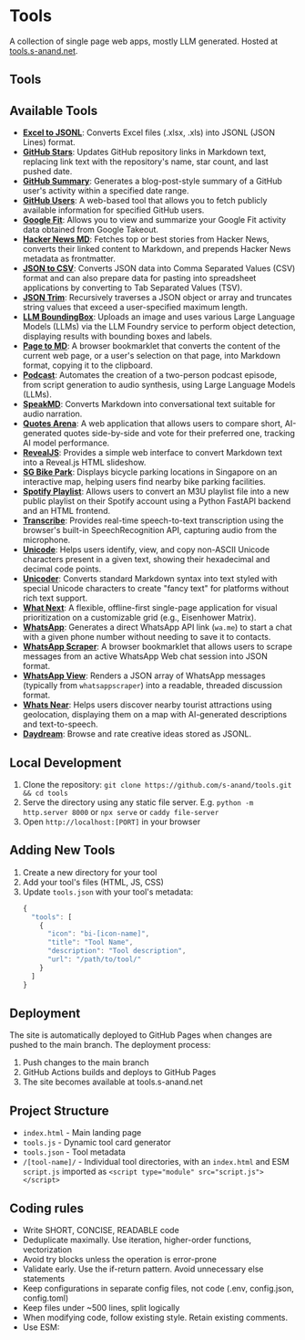 # Tools

A collection of single page web apps, mostly LLM generated. Hosted at [tools.s-anand.net](./https://tools.s-anand.net).

## Tools

## Available Tools

- **[Excel to JSONL](./excel2jsonl/)**: Converts Excel files (.xlsx, .xls) into JSONL (JSON Lines) format.
- **[GitHub Stars](./githubstars/)**: Updates GitHub repository links in Markdown text, replacing link text with the repository's name, star count, and last pushed date.
- **[GitHub Summary](./githubsummary/)**: Generates a blog-post-style summary of a GitHub user's activity within a specified date range.
- **[GitHub Users](./githubusers/)**: A web-based tool that allows you to fetch publicly available information for specified GitHub users.
- **[Google Fit](./googlefit/)**: Allows you to view and summarize your Google Fit activity data obtained from Google Takeout.
- **[Hacker News MD](./hackernewsmd/)**: Fetches top or best stories from Hacker News, converts their linked content to Markdown, and prepends Hacker News metadata as frontmatter.
- **[JSON to CSV](./json2csv/)**: Converts JSON data into Comma Separated Values (CSV) format and can also prepare data for pasting into spreadsheet applications by converting to Tab Separated Values (TSV).
- **[JSON Trim](./jsontrim/)**: Recursively traverses a JSON object or array and truncates string values that exceed a user-specified maximum length.
- **[LLM BoundingBox](./llmboundingbox/)**: Uploads an image and uses various Large Language Models (LLMs) via the LLM Foundry service to perform object detection, displaying results with bounding boxes and labels.
- **[Page to MD](./page2md/)**: A browser bookmarklet that converts the content of the current web page, or a user's selection on that page, into Markdown format, copying it to the clipboard.
- **[Podcast](./podcast/)**: Automates the creation of a two-person podcast episode, from script generation to audio synthesis, using Large Language Models (LLMs).
- **[SpeakMD](./speakmd/)**: Converts Markdown into conversational text suitable for audio narration.
- **[Quotes Arena](./quotesarena/)**: A web application that allows users to compare short, AI-generated quotes side-by-side and vote for their preferred one, tracking AI model performance.
- **[RevealJS](./revealjs/)**: Provides a simple web interface to convert Markdown text into a Reveal.js HTML slideshow.
- **[SG Bike Park](./sgbikepark/)**: Displays bicycle parking locations in Singapore on an interactive map, helping users find nearby bike parking facilities.
- **[Spotify Playlist](./spotifyplaylist/)**: Allows users to convert an M3U playlist file into a new public playlist on their Spotify account using a Python FastAPI backend and an HTML frontend.
- **[Transcribe](./transcribe/)**: Provides real-time speech-to-text transcription using the browser's built-in SpeechRecognition API, capturing audio from the microphone.
- **[Unicode](./unicode/)**: Helps users identify, view, and copy non-ASCII Unicode characters present in a given text, showing their hexadecimal and decimal code points.
- **[Unicoder](./unicoder/)**: Converts standard Markdown syntax into text styled with special Unicode characters to create "fancy text" for platforms without rich text support.
- **[What Next](./whatnext/)**: A flexible, offline-first single-page application for visual prioritization on a customizable grid (e.g., Eisenhower Matrix).
- **[WhatsApp](./whatsapp/)**: Generates a direct WhatsApp API link (`wa.me`) to start a chat with a given phone number without needing to save it to contacts.
- **[WhatsApp Scraper](./whatsappscraper/)**: A browser bookmarklet that allows users to scrape messages from an active WhatsApp Web chat session into JSON format.
- **[WhatsApp View](./whatsappview/)**: Renders a JSON array of WhatsApp messages (typically from `whatsappscraper`) into a readable, threaded discussion format.
- **[Whats Near](./whatsnear/)**: Helps users discover nearby tourist attractions using geolocation, displaying them on a map with AI-generated descriptions and text-to-speech.
- **[Daydream](./daydream/)**: Browse and rate creative ideas stored as JSONL.

## Local Development

1. Clone the repository: `git clone https://github.com/s-anand/tools.git && cd tools`
2. Serve the directory using any static file server. E.g. `python -m http.server 8000` or `npx serve` or `caddy file-server`
3. Open `http://localhost:[PORT]` in your browser

## Adding New Tools

1. Create a new directory for your tool
2. Add your tool's files (HTML, JS, CSS)
3. Update `tools.json` with your tool's metadata:
   ```js
   {
     "tools": [
       {
         "icon": "bi-[icon-name]",
         "title": "Tool Name",
         "description": "Tool description",
         "url": "/path/to/tool/"
       }
     ]
   }
   ```

## Deployment

The site is automatically deployed to GitHub Pages when changes are pushed to the main branch. The deployment process:

1. Push changes to the main branch
2. GitHub Actions builds and deploys to GitHub Pages
3. The site becomes available at tools.s-anand.net

## Project Structure

- `index.html` - Main landing page
- `tools.js` - Dynamic tool card generator
- `tools.json` - Tool metadata
- `/[tool-name]/` - Individual tool directories, with an `index.html` and ESM `script.js` imported as `<script type="module" src="script.js"></script>`

## Coding rules

- Write SHORT, CONCISE, READABLE code
- Deduplicate maximally. Use iteration, higher-order functions, vectorization
- Avoid try blocks unless the operation is error-prone
- Validate early. Use the if-return pattern. Avoid unnecessary else statements
- Keep configurations in separate config files, not code (.env, config.json, config.toml)
- Keep files under ~500 lines, split logically
- When modifying code, follow existing style. Retain existing comments.
- Use ESM: <script type="module">
- No TypeScript. Only JavaScript
- Use MODERN JavaScript. Minimize libraries
- Use hyphenated HTML class/ID names (id="user-id" not id="userId")
- For single line if / for statements, avoid { blocks }
- Show errors to the user (beautifully). Avoid console.error()
- Use .insertAdjacentHTML / .replaceChildren (or lit-html). Avoid document.createElement
- Use Bootstrap classes for CSS. Avoid custom CSS
- Use D3 for data visualization
- Add a favicon like in /index.html
- Use [saveform](./https://www.npmjs.com/package/saveform) to save form data, like in githubsummary/
- Let users pick their own OpenAI API key / base like in podcast/
- Use [asyncllm](./https://www.npmjs.com/package/asyncllm) to stream LLM calls
- Import common code from common/ and keep JSON/CSV conversions, error reporting, LLM calls, etc. in common/
- When in doubt, check other tools and follow the same style
- Lint using `npm run lint`

## License

[MIT](./LICENSE)
